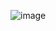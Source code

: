 ![image](https://github.com/michaelthielemans/ProjectHosting/assets/119003253/818125a7-a61a-43bf-9510-b625ca707e70)
